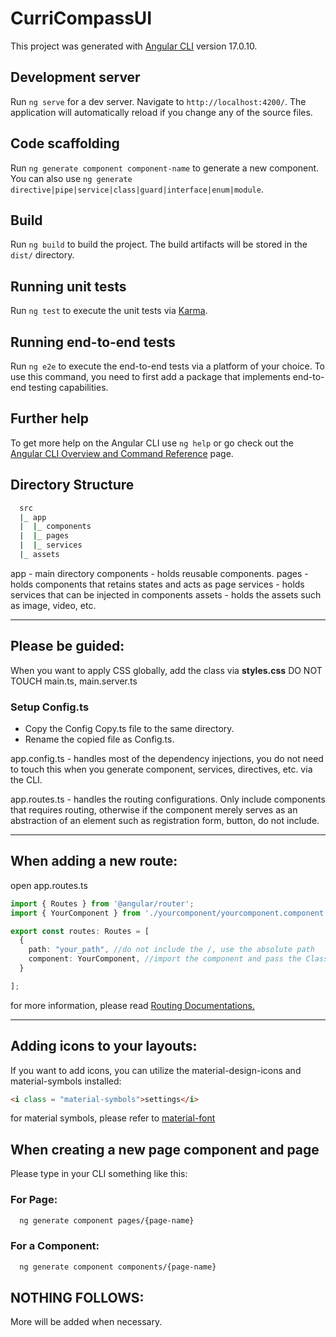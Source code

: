 # CurriCompassUI

This project was generated with [Angular CLI](https://github.com/angular/angular-cli) version 17.0.10.

## Development server

Run `ng serve` for a dev server. Navigate to `http://localhost:4200/`. The application will automatically reload if you change any of the source files.

## Code scaffolding

Run `ng generate component component-name` to generate a new component. You can also use `ng generate directive|pipe|service|class|guard|interface|enum|module`.

## Build

Run `ng build` to build the project. The build artifacts will be stored in the `dist/` directory.

## Running unit tests

Run `ng test` to execute the unit tests via [Karma](https://karma-runner.github.io).

## Running end-to-end tests

Run `ng e2e` to execute the end-to-end tests via a platform of your choice. To use this command, you need to first add a package that implements end-to-end testing capabilities.

## Further help

To get more help on the Angular CLI use `ng help` or go check out the [Angular CLI Overview and Command Reference](https://angular.io/cli) page.


## Directory Structure
```bash
  src
  |_ app
  |  |_ components
  |  |_ pages
  |  |_ services
  |_ assets
```

app - main directory
components - holds reusable components.
pages - holds components that retains states and acts as page
services - holds services that can be injected in components
assets - holds the assets such as image, video, etc.

***
## Please be guided:
When you want to apply CSS globally, add the class via **styles.css**
DO NOT TOUCH main.ts, main.server.ts

### Setup Config.ts
- Copy the Config Copy.ts file to the same directory.
- Rename the copied file as Config.ts.

app.config.ts - handles most of the dependency injections, you do not need to touch this when you generate component, services, directives, etc. via the CLI.

app.routes.ts - handles the routing configurations. Only include components that requires routing, otherwise if the component merely serves as an abstraction of an element such as registration form, button, do not include.

***
## When adding a new route:
open app.routes.ts
```ts
import { Routes } from '@angular/router';
import { YourComponent } from './yourcomponent/yourcomponent.component';

export const routes: Routes = [
  {
    path: "your_path", //do not include the /, use the absolute path
    component: YourComponent, //import the component and pass the Class, do not instantiate.
  }

];
```
for more information, please read [Routing Documentations.]("https://angular.io/guide/routing-overview")

***

## Adding icons to your layouts:
If you want to add icons, you can utilize the material-design-icons and material-symbols installed:

```html
<i class = "material-symbols">settings</i>
```
for material symbols, please refer to [material-font]("https://fonts.google.com/icons?selected=Material+Symbols+Outlined:settings:FILL@0;wght@400;GRAD@0;opsz@24")

## When creating a new page component and page
Please type in your CLI something like this:

### For Page:
```bash
  ng generate component pages/{page-name}
```
### For a Component:
```bash
  ng generate component components/{page-name}
```

## NOTHING FOLLOWS:

More will be added when necessary.


